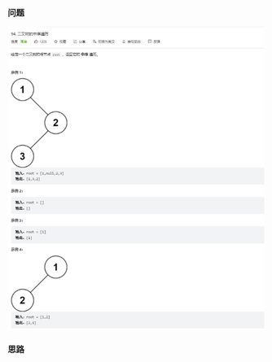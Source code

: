 ### 问题
![](https://raw.githubusercontent.com/heyach/blog/main/images/leetcode/inorderTraversal.jpg)

### 思路